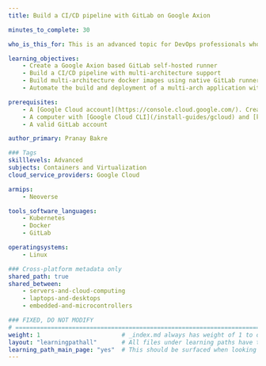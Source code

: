 ```yaml
---
title: Build a CI/CD pipeline with GitLab on Google Axion

minutes_to_complete: 30

who_is_this_for: This is an advanced topic for DevOps professionals who are looking to build a CI/CD pipeline with GitLab on Google Axion based self-hosted GitLab runners. 

learning_objectives: 
    - Create a Google Axion based GitLab self-hosted runner
    - Build a CI/CD pipeline with multi-architecture support
    - Build multi-architecture docker images using native GitLab runners on x86 and Arm
    - Automate the build and deployment of a multi-arch application with GitLab CI/CD

prerequisites:
    - A [Google Cloud account](https://console.cloud.google.com/). Create an account if needed.
    - A computer with [Google Cloud CLI](/install-guides/gcloud) and [kubectl](/install-guides/kubectl/)installed.
    - A valid GitLab account

author_primary: Pranay Bakre

### Tags
skilllevels: Advanced
subjects: Containers and Virtualization
cloud_service_providers: Google Cloud

armips:
    - Neoverse

tools_software_languages:
    - Kubernetes
    - Docker
    - GitLab

operatingsystems:
    - Linux

### Cross-platform metadata only
shared_path: true
shared_between:
    - servers-and-cloud-computing
    - laptops-and-desktops
    - embedded-and-microcontrollers

### FIXED, DO NOT MODIFY
# ================================================================================
weight: 1                       # _index.md always has weight of 1 to order correctly
layout: "learningpathall"       # All files under learning paths have this same wrapper
learning_path_main_page: "yes"  # This should be surfaced when looking for related content. Only set for _index.md of learning path content.
---
```

